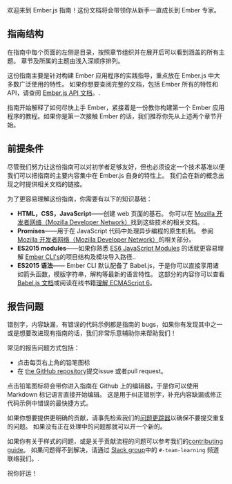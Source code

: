 欢迎来到 Ember.js 指南！这份文档将会带领你从新手一直成长到 Ember 专家。

## 指南结构

在指南中每个页面的左侧是目录，按照章节组织并在展开后可以看到涵盖的所有主题。 章节及所属的主题由浅入深顺序排列。

这份指南主要是针对构建 Ember 应用程序的实践指导，重点放在 Ember.js 中大多数广泛使用的特性。 如果你想要查阅完整的文档，包括 Ember 所有的特性和 API，请查阅 [Ember.js API 文档](http://emberjs.com/api/)。.

指南开始解释了如何尽快上手 Ember，紧接着是一份教你构建第一个 Ember 应用程序的教程。如果你是第一次接触 Ember 的话，我们推荐你先从上述两个章节开始。

## 前提条件

尽管我们努力让这份指南可以对初学者足够友好，但也必须设定一个技术基准以便我们可以把指南的主要内容集中在 Ember.js 自身的特性上。 我们会在新的概念出现之时提供相关文档的链接。

为了更容易理解这份指南，你需要有以下的知识基础：

* **HTML，CSS，JavaScript**——创建 web 页面的基石。 你可以在 [Mozilla 开发者网络（Mozilla Developer Network）](https://developer.mozilla.org/en-US/docs/Web)找到这些技术的相关文档。.
* **Promises**——用于在 JavaScript 代码中处理异步编程的原生机制。 参阅 [Mozilla 开发者网络（Mozilla Developer Network）](https://developer.mozilla.org/en-US/docs/Web/JavaScript/Reference/Global_Objects/Promise)的相关部分。
* **ES2015 modules**——如果你熟悉 [ES6 JavaScript Modules](https://ember-cli.com/) 的话就更容易理解 [Ember CLI's](http://jsmodules.io/)的项目结构及模块导入路径..
* **ES2015 语法**—— Ember CLI 默认配备了 Babel.js，于是你可以直接享用诸如箭头函数，模版字符串，解构等最新的语言特性。 这部分的内容你可以查看 [Babel.js 文档](https://babeljs.io/docs/learn-es2015/)或阅读在线书籍[理解 ECMAScript 6](https://leanpub.com/understandinges6/read)。

## 报告问题

错别字，内容缺漏，有错误的代码示例都是指南的 bugs，如果你有发现其中之一或是想要改进现有指南的话，我们非常乐意辅助你来帮助我们！

常见的报告问题方式包括：

* 点击每页右上角的铅笔图标
* 在 [the GitHub repository](https://github.com/emberjs/guides/)提交issue 或者pull request。

点击铅笔图标将会带你进入指南在 Github 上的编辑器，于是你可以使用 Markdown 标记语言直接开始编辑。 这是用于纠正错别字，补充内容缺漏或修正代码示例中错误的最快捷方式。

如果你想要提供更明确的贡献，请事先检索我们的[问题更踪器](https://github.com/emberjs/guides/issues)以确保不要提交重复的问题。 如果没有正在处理中的问题那就可以开一个新的。

如果你有关于样式的问题，或是关于贡献流程的问题可以参考我们的[contributing guide](https://github.com/emberjs/guides/blob/master/CONTRIBUTING.md)。 如果问题得不到解决，请通过 [Slack group](https://ember-community-slackin.herokuapp.com/)中的 `#-team-learning` 频道联络我们。.

祝你好运！